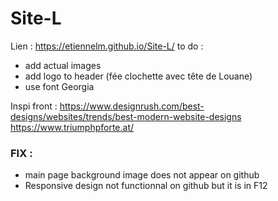 # Site-L
Lien : https://etiennelm.github.io/Site-L/
to do :
- add actual images
- add logo to header (fée clochette avec tête de Louane)
- use font Georgia

Inspi front : 
https://www.designrush.com/best-designs/websites/trends/best-modern-website-designs
https://www.triumphpforte.at/


### FIX :
 - main page background image does not appear on github
 - Responsive design not functionnal on github but it is in F12
